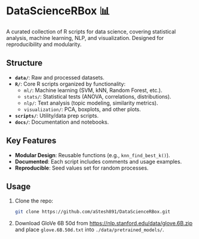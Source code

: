 # DataScienceRBox 📊

A curated collection of R scripts for data science, covering statistical analysis, machine learning, NLP, and visualization. Designed for reproducibility and modularity.

## Structure
- **`data/`**: Raw and processed datasets.
- **`R/`**: Core R scripts organized by functionality:
    - `ml/`: Machine learning (SVM, kNN, Random Forest, etc.).
    - `stats/`: Statistical tests (ANOVA, correlations, distributions).
    - `nlp/`: Text analysis (topic modeling, similarity metrics).
    - `visualization/`: PCA, boxplots, and other plots.
- **`scripts/`**: Utility/data prep scripts.
- **`docs/`**: Documentation and notebooks.

## Key Features
- **Modular Design**: Reusable functions (e.g., `knn_find_best_k()`).
- **Documented**: Each script includes comments and usage examples.
- **Reproducible**: Seed values set for random processes.

## Usage
1. Clone the repo:
   ```bash
   git clone https://github.com/aStesh891/DataScienceRBox.git
   
2. Download GloVe 6B 50d from https://nlp.stanford.edu/data/glove.6B.zip and place `glove.6B.50d.txt` into `./data/pretrained_models/`.
